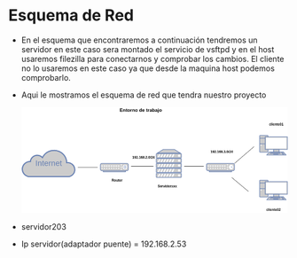 # Esquema de Red 

 - En el esquema que encontraremos a continuación tendremos un servidor en este caso sera montado el servicio de vsftpd y en el host usaremos filezilla para conectarnos y comprobar los cambios. El cliente no lo usaremos en este caso ya que desde la maquina host podemos comprobarlo.


  
* Aqui le mostramos el esquema de red que tendra nuestro proyecto

   ![captura4.PNG](/capturas/captura4.PNG)
   
   
   
 * servidor203
 * Ip servidor(adaptador puente) = 192.168.2.53
 
 



